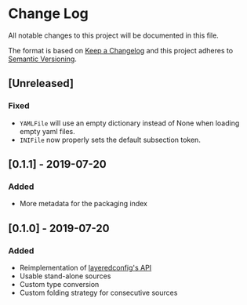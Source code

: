 # Change Log
All notable changes to this project will be documented in this file.

The format is based on [Keep a Changelog](http://keepachangelog.com/)
and this project adheres to [Semantic Versioning](http://semver.org/).

## [Unreleased]
### Fixed
- `YAMLFile` will use an empty dictionary instead of None when loading empty yaml files.
- `INIFile` now properly sets the default subsection token.

## [0.1.1] - 2019-07-20
### Added
- More metadata for the packaging index

## [0.1.0] - 2019-07-20
### Added
- Reimplementation of [layeredconfig's API](https://layeredconfig.readthedocs.io/)
- Usable stand-alone sources
- Custom type conversion
- Custom folding strategy for consecutive sources
